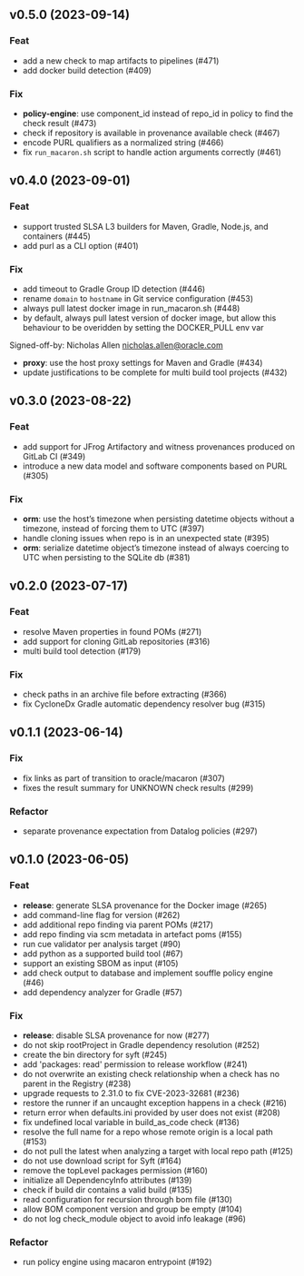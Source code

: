 ## v0.5.0 (2023-09-14)

### Feat

- add a new check to map artifacts to pipelines (#471)
- add docker build detection (#409)

### Fix

- **policy-engine**: use component_id instead of repo_id in policy to find the check result (#473)
- check if repository is available in provenance available check (#467)
- encode PURL qualifiers as a normalized string (#466)
- fix `run_macaron.sh` script to handle action arguments correctly (#461)

## v0.4.0 (2023-09-01)

### Feat

- support trusted SLSA L3 builders for Maven, Gradle, Node.js, and containers (#445)
- add purl as a CLI option (#401)

### Fix

- add timeout to Gradle Group ID detection (#446)
- rename `domain` to `hostname` in Git service configuration (#453)
- always pull latest docker image in run_macaron.sh (#448)
- by default, always pull latest version of docker image, but allow this behaviour to be overidden by setting the DOCKER_PULL env var

Signed-off-by: Nicholas Allen <nicholas.allen@oracle.com>
- **proxy**: use the host proxy settings for Maven and Gradle (#434)
- update justifications to be complete for multi build tool projects (#432)

## v0.3.0 (2023-08-22)

### Feat

- add support for JFrog Artifactory and witness provenances produced on GitLab CI (#349)
- introduce a new data model and software components based on PURL (#305)

### Fix

- **orm**: use the host’s timezone when persisting datetime objects without a timezone, instead of forcing them to UTC (#397)
- handle cloning issues when repo is in an unexpected state (#395)
- **orm**: serialize datetime object’s timezone instead of always coercing to UTC when persisting to the SQLite db (#381)

## v0.2.0 (2023-07-17)

### Feat

- resolve Maven properties in found POMs (#271)
- add support for cloning GitLab repositories (#316)
- multi build tool detection (#179)

### Fix

- check paths in an archive file before extracting (#366)
- fix CycloneDx Gradle automatic dependency resolver bug (#315)

## v0.1.1 (2023-06-14)

### Fix

- fix links as part of transition to oracle/macaron (#307)
- fixes the result summary for UNKNOWN check results (#299)

### Refactor

- separate provenance expectation from Datalog policies (#297)

## v0.1.0 (2023-06-05)

### Feat

- **release**: generate SLSA provenance for the Docker image (#265)
- add command-line flag for version (#262)
- add additional repo finding via parent POMs (#217)
- add repo finding via scm metadata in artefact poms (#155)
- run cue validator per analysis target  (#90)
- add python as a supported build tool (#67)
- support an existing SBOM as input (#105)
- add check output to database and implement souffle policy engine (#46)
- add dependency analyzer for Gradle (#57)

### Fix

- **release**: disable SLSA provenance for now (#277)
- do not skip rootProject in Gradle dependency resolution (#252)
- create the bin directory for syft (#245)
- add 'packages: read' permission to release workflow (#241)
- do not overwrite an existing check relationship when a check has no parent in the Registry (#238)
- upgrade requests to 2.31.0 to fix CVE-2023-32681 (#236)
- restore the runner if an uncaught exception happens in a check (#216)
- return error when defaults.ini provided by user does not exist (#208)
- fix undefined local variable in build_as_code check (#136)
- resolve the full name for a repo whose remote origin is a local path (#153)
- do not pull the latest when analyzing a target with local repo path (#125)
- do not use download script for Syft (#164)
- remove the topLevel packages permission (#160)
- initialize all DependencyInfo attributes (#139)
- check if build dir contains a valid build (#135)
- read configuration for recursion through bom file (#130)
- allow BOM component version and group be empty (#104)
- do not log check_module object to avoid info leakage (#96)

### Refactor

- run policy engine using macaron entrypoint (#192)
